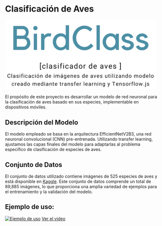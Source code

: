 # Clasificación de Aves

<p align="center">
  <img src="https://github.com/estephaniapa/birds_classification/blob/main/titulo.png?raw=true" alt="Titulo" width="500px">
</p>


El propósito de este proyecto es desarrollar un modelo de red neuronal para la clasificación de aves basado en sus especies, implementable en dispositivos móviles.

## Descripción del Modelo

El modelo empleado se basa en la arquitectura EfficientNetV2B3, una red neuronal convolucional (CNN) pre-entrenada. Utilizando transfer learning, ajustamos las capas finales del modelo para adaptarlas al problema específico de clasificación de especies de aves.

## Conjunto de Datos

El conjunto de datos utilizado contiene imágenes de 525 especies de aves y está disponible en [Kaggle](https://www.kaggle.com/datasets/gpiosenka/100-bird-species). Este conjunto de datos comprende un total de 89,885 imágenes, lo que proporciona una amplia variedad de ejemplos para el entrenamiento y la validación del modelo.

## Ejemplo de uso:

[![Ejemplo de uso]([URL_de_la_imagen](https://github.com/estephaniapa/birds_classification/blob/main/ejemplo_uso.png?raw=true))]([URL_del_enlace](https://drive.google.com/file/d/1zys_s_GuVSyXHsMh9SkB4nzValTstlqu/view?usp=sharing))
[Ver el video]([enlace_de_google_drive](https://drive.google.com/file/d/1zys_s_GuVSyXHsMh9SkB4nzValTstlqu/view?usp=sharing))


